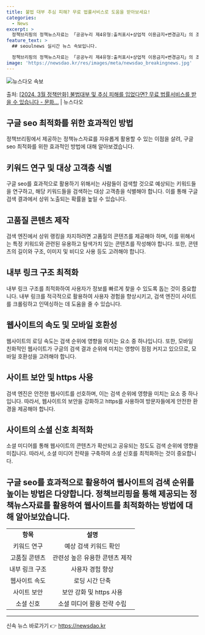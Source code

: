 ```yaml
---
title: 불법 대부 추심 피해? 무료 법률서비스로 도움을 받아보세요!
categories:
  - News
excerpt: >
  정책브리핑의 정책뉴스자료는 「공공누리 제4유형:출처표시+상업적 이용금지+변경금지」의 조건에 따라 자유롭게 이…
feature_text: >
  ## seoulnews 실시간 뉴스 속보입니다.

  정책브리핑의 정책뉴스자료는 「공공누리 제4유형:출처표시+상업적 이용금지+변경금지」의 조건에 따라 자유롭게 이…
image: 'https://newsdao.kr/res/images/meta/newsdao_breakingnews.jpg'
---
```


![뉴스다오 속보](https://newsdao.kr/res/images/meta/newsdao_breakingnews.jpg)

<p>출처: <a href="https://newsdao.kr/3282" rel="dofollow">[2024. 3월 정책만화] 불법대부 및 추심 피해를 입었다면? 무료 법률서비스를 받을 수 있습니다 - 문화…</a> | 뉴스다오</p>

<h2>구글 seo 최적화를 위한 효과적인 방법</h2>
<p data-ke-size="size16"></p>
정책브리핑에서 제공하는 정책뉴스자료를 자유롭게 활용할 수 있는 이점을 살려, 구글 seo 최적화를 위한 효과적인 방법에 대해 알아보겠습니다. 
<p data-ke-size="size16"></p>
<h2 data-ke-size="size26">키워드 연구 및 대상 고객층 식별</h2>
<p data-ke-size="size16">구글 seo를 효과적으로 활용하기 위해서는 사람들이 검색할 것으로 예상되는 키워드들을 연구하고, 해당 키워드들을 검색하는 대상 고객층을 식별해야 합니다. 이를 통해 구글 검색 결과에서 상위 노출되는 확률을 높일 수 있습니다.</p>
<p data-ke-size="size16"></p>
<h2 data-ke-size="size26">고품질 콘텐츠 제작</h2>
<p data-ke-size="size16">검색 엔진에서 상위 랭킹을 차지하려면 고품질의 콘텐츠를 제공해아 하며, 이를 위해서는 특정 키워드와 관련된 유용하고 탐색가치 있는 콘텐츠를 작성해야 합니다. 또한, 콘텐츠의 길이와 구조, 이미지 및 비디오 사용 등도 고려해야 합니다.</p>
<p data-ke-size="size16"></p>
<h2 data-ke-size="size26">내부 링크 구조 최적화</h2>
<p data-ke-size="size16">내부 링크 구조를 최적화하여 사용자가 정보를 빠르게 찾을 수 있도록 돕는 것이 중요합니다. 내부 링크를 적극적으로 활용하여 사용자 경험을 향상시키고, 검색 엔진이 사이트를 크롤링하고 인덱싱하는 데 도움을 줄 수 있습니다.</p>
<p data-ke-size="size16"></p>
<h2 data-ke-size="size26">웹사이트의 속도 및 모바일 호환성</h2>
<p data-ke-size="size16">웹사이트의 로딩 속도는 검색 순위에 영향을 미치는 요소 중 하나입니다. 또한, 모바일 친화적인 웹사이트가 구글의 검색 결과 순위에 미치는 영향이 점점 커지고 있으므로, 모바일 호환성을 고려해야 합니다.</p>
<p data-ke-size="size16"></p>
<h2 data-ke-size="size26">사이트 보안 및 https 사용</h2>
<p data-ke-size="size16">검색 엔진은 안전한 웹사이트를 선호하며, 이는 검색 순위에 영향을 미치는 요소 중 하나입니다. 따라서, 웹사이트의 보안을 강화하고 https를 사용하여 방문자들에게 안전한 환경을 제공해야 합니다.</p>
<p data-ke-size="size16"></p>
<h2 data-ke-size="size26">사이트의 소셜 신호 최적화</h2>
<p data-ke-size="size16">소셜 미디어를 통해 웹사이트의 콘텐츠가 확산되고 공유되는 정도도 검색 순위에 영향을 미칩니다. 따라서, 소셜 미디어 전략을 구축하여 소셜 신호를 최적화하는 것이 중요합니다.</p>
<p data-ke-size="size16"></p>
<h2 data-ke-size="size26">구글 seo를 효과적으로 활용하여 웹사이트의 검색 순위를 높이는 방법은 다양합니다. 정책브리핑을 통해 제공되는 정책뉴스자료를 활용하여 웹사이트를 최적화하는 방법에 대해 알아보았습니다.</h2>
<p data-ke-size="size16"></p>
<table>
	<tbody>
		<tr>
			<td style="text-align: center; height: 17px;"><b>항목</b></td>
			<td style="text-align: center; height: 17px;"><b>설명</b></td>
		</tr>
		<tr>
			<td style="text-align: center; height: 17px;">키워드 연구</td>
			<td style="text-align: center; height: 17px;">예상 검색 키워드 확인</td>
		</tr>
		<tr>
			<td style="text-align: center; height: 17px;">고품질 콘텐츠</td>
			<td style="text-align: center; height: 17px;">관련성 높은 유용한 콘텐츠 제작</td>
		</tr>
		<tr>
			<td style="text-align: center; height: 17px;">내부 링크 구조</td>
			<td style="text-align: center; height: 17px;">사용자 경험 향상</td>
		</tr>
		<tr>
			<td style="text-align: center; height: 17px;">웹사이트 속도</td>
			<td style="text-align: center; height: 17px;">로딩 시간 단축</td>
		</tr>
		<tr>
			<td style="text-align: center; height: 17px;">사이트 보안</td>
			<td style="text-align: center; height: 17px;">보안 강화 및 https 사용</td>
		</tr>
		<tr>
			<td style="text-align: center; height: 17px;">소셜 신호</td>
			<td style="text-align: center; height: 17px;">소셜 미디어 활용 전략 수립</td>
		</tr>
	</tbody>
</table>
<p data-ke-size="size16"></p>
<hr>
<p data-ke-size="size16"></p>
<p data-ke-size="size16"></p> 

신속 뉴스 바로가기 👉 <a href="https://newsdao.kr" rel="dofollow">https://newsdao.kr</a>



